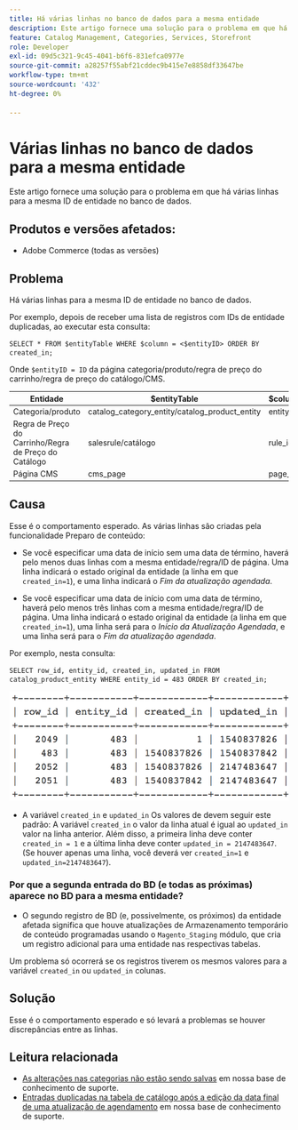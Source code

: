 ```yaml
---
title: Há várias linhas no banco de dados para a mesma entidade
description: Este artigo fornece uma solução para o problema em que há várias linhas para a mesma ID de entidade no banco de dados.
feature: Catalog Management, Categories, Services, Storefront
role: Developer
exl-id: 09d5c321-9c45-4041-b6f6-831efca0977e
source-git-commit: a28257f55abf21cddec9b415e7e8858df33647be
workflow-type: tm+mt
source-wordcount: '432'
ht-degree: 0%

---
```


# Várias linhas no banco de dados para a mesma entidade

Este artigo fornece uma solução para o problema em que há várias linhas para a mesma ID de entidade no banco de dados.

## Produtos e versões afetados:

* Adobe Commerce (todas as versões)

## Problema

Há várias linhas para a mesma ID de entidade no banco de dados.

Por exemplo, depois de receber uma lista de registros com IDs de entidade duplicadas, ao executar esta consulta:

```
SELECT * FROM $entityTable WHERE $column = <$entityID> ORDER BY created_in;
```

Onde `$entityID = ID` da página categoria/produto/regra de preço do carrinho/regra de preço do catálogo/CMS.

| Entidade | $entityTable | $coluna |
|------------------|-----------------------------------|------------------|
| Categoria/produto | catalog_category_entity/catalog_product_entity | entity_id |
| Regra de Preço do Carrinho/Regra de Preço do Catálogo | salesrule/catálogo | rule_id |
| Página CMS | cms_page | page_id |

## Causa

Esse é o comportamento esperado. As várias linhas são criadas pela funcionalidade Preparo de conteúdo:

* Se você especificar uma data de início sem uma data de término, haverá pelo menos duas linhas com a mesma entidade/regra/ID de página. Uma linha indicará o estado original da entidade (a linha em que `created_in=1`), e uma linha indicará o *Fim da atualização agendada*.

* Se você especificar uma data de início com uma data de término, haverá pelo menos três linhas com a mesma entidade/regra/ID de página. Uma linha indicará o estado original da entidade (a linha em que `created_in=1`), uma linha será para o *Início da Atualização Agendada*, e uma linha será para o *Fim da atualização agendada*.

Por exemplo, nesta consulta:

```
SELECT row_id, entity_id, created_in, updated_in FROM catalog_product_entity WHERE entity_id = 483 ORDER BY created_in;
```

![multiple_rows_in_database.png](assets/multiple_rows_in_database.png)

* A variável `created_in` e `updated_in` Os valores de devem seguir este padrão: A variável `created_in` o valor da linha atual é igual ao `updated_in` valor na linha anterior. Além disso, a primeira linha deve conter `created_in = 1` e a última linha deve conter `updated_in = 2147483647`. (Se houver apenas uma linha, você deverá ver `created_in=1` e `updated_in=2147483647`).

### Por que a segunda entrada do BD (e todas as próximas) aparece no BD para a mesma entidade?

* O segundo registro de BD (e, possivelmente, os próximos) da entidade afetada significa que houve atualizações de Armazenamento temporário de conteúdo programadas usando o `Magento_Staging` módulo, que cria um registro adicional para uma entidade nas respectivas tabelas.

Um problema só ocorrerá se os registros tiverem os mesmos valores para a variável `created_in` ou `updated_in` colunas.

## Solução

Esse é o comportamento esperado e só levará a problemas se houver discrepâncias entre as linhas.

## Leitura relacionada

* [As alterações nas categorias não estão sendo salvas](https://experienceleague.adobe.com/docs/commerce-knowledge-base/kb/troubleshooting/miscellaneous/changes-to-categories-are-not-being-saved.html) em nossa base de conhecimento de suporte.
* [Entradas duplicadas na tabela de catálogo após a edição da data final de uma atualização de agendamento](https://experienceleague.adobe.com/docs/commerce-knowledge-base/kb/troubleshooting/known-issues-patches-attached/duplicate-entries-in-the-catalogrule-table-after-editing-the-end-date-of-a-schedule-update.html) em nossa base de conhecimento de suporte.
